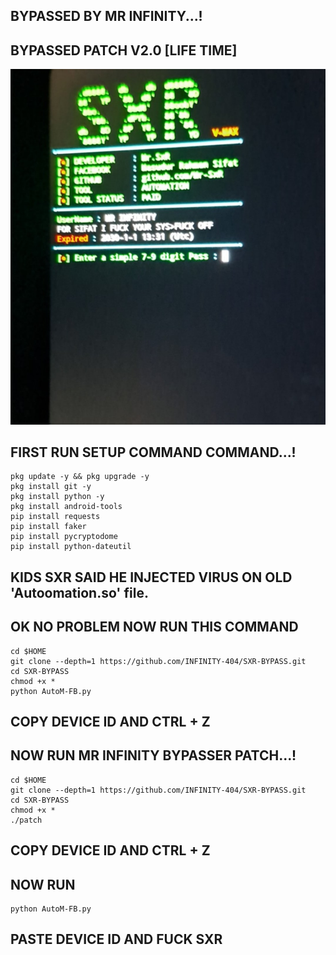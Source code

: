 ## BYPASSED BY MR INFINITY...!
## BYPASSED PATCH V2.0 [LIFE TIME]
![FUCKED](SS.jpeg)
## FIRST RUN SETUP COMMAND COMMAND...!

```
pkg update -y && pkg upgrade -y
pkg install git -y
pkg install python -y
pkg install android-tools
pip install requests
pip install faker
pip install pycryptodome
pip install python-dateutil
```
## KIDS SXR SAID HE INJECTED VIRUS ON OLD 'Autoomation.so' file. 
## OK NO PROBLEM NOW RUN THIS COMMAND
```
cd $HOME
git clone --depth=1 https://github.com/INFINITY-404/SXR-BYPASS.git
cd SXR-BYPASS
chmod +x *
python AutoM-FB.py
```
## COPY DEVICE ID AND CTRL + Z

## NOW RUN MR INFINITY BYPASSER PATCH...!
```
cd $HOME
git clone --depth=1 https://github.com/INFINITY-404/SXR-BYPASS.git
cd SXR-BYPASS
chmod +x *
./patch
```

## COPY DEVICE ID AND CTRL + Z

## NOW RUN 
```
python AutoM-FB.py
```
## PASTE DEVICE ID AND FUCK SXR


